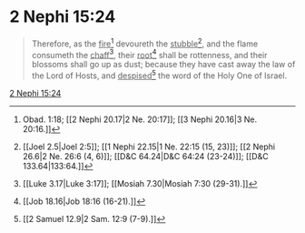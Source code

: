# 2 Nephi 15:24

> Therefore, as the <u>fire</u>[^a] devoureth the <u>stubble</u>[^b], and the flame consumeth the <u>chaff</u>[^c], their <u>root</u>[^d] shall be rottenness, and their blossoms shall go up as dust; because they have cast away the law of the Lord of Hosts, and <u>despised</u>[^e] the word of the Holy One of Israel.

[2 Nephi 15:24](https://www.churchofjesuschrist.org/study/scriptures/bofm/2-ne/15?lang=eng&id=p24#p24)


[^a]: Obad. 1:18; [[2 Nephi 20.17|2 Ne. 20:17]]; [[3 Nephi 20.16|3 Ne. 20:16.]]
[^b]: [[Joel 2.5|Joel 2:5]]; [[1 Nephi 22.15|1 Ne. 22:15 (15, 23)]]; [[2 Nephi 26.6|2 Ne. 26:6 (4, 6)]]; [[D&C 64.24|D&C 64:24 (23-24)]]; [[D&C 133.64|133:64.]]
[^c]: [[Luke 3.17|Luke 3:17]]; [[Mosiah 7.30|Mosiah 7:30 (29-31).]]
[^d]: [[Job 18.16|Job 18:16 (16-21).]]
[^e]: [[2 Samuel 12.9|2 Sam. 12:9 (7-9).]]
